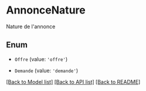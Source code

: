 # AnnonceNature

Nature de l\'annonce

## Enum

- `Offre` (value: `'offre'`)

- `Demande` (value: `'demande'`)

[[Back to Model list]](../README.md#documentation-for-models) [[Back to API list]](../README.md#documentation-for-api-endpoints) [[Back to README]](../README.md)

